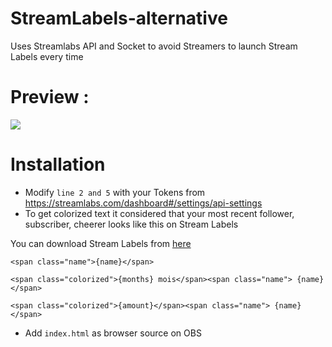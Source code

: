 # StreamLabels-alternative
Uses Streamlabs API and Socket to avoid Streamers to launch Stream Labels every time

# Preview : 
![](https://github.com/Zalatis/StreamLabels-without-StreamLabels/raw/main/Preview/preview.gif?raw=true)

# Installation
- Modify `line 2 and 5` with your Tokens from https://streamlabs.com/dashboard#/settings/api-settings
- To get colorized text it considered that your most recent follower, subscriber, cheerer looks like this on Stream Labels 

You can download Stream Labels from [here](https://streamlabs.com/dashboard#/streamlabels)

`<span class="name">{name}</span>`

`<span class="colorized">{months} mois</span><span class="name"> {name}</span>`

`<span class="colorized">{amount}</span><span class="name"> {name}</span>`

- Add `index.html` as browser source on OBS
